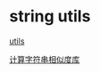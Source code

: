 # string utils

[utils](https://github.com/asaskevich/govalidator)

[计算字符串相似度库](https://github.com/antlabs/strsim)
